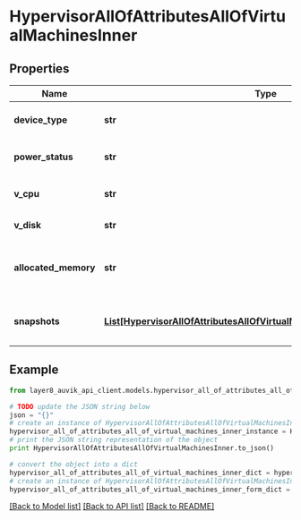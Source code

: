 # HypervisorAllOfAttributesAllOfVirtualMachinesInner


## Properties
Name | Type | Description | Notes
------------ | ------------- | ------------- | -------------
**device_type** | **str** | What type of device it is | 
**power_status** | **str** | The VM power status | 
**v_cpu** | **str** | Number of virtual CPUs | 
**v_disk** | **str** | Number of virtual disks | 
**allocated_memory** | **str** | How much memory is allocated to this VM, in Bytes | 
**snapshots** | [**List[HypervisorAllOfAttributesAllOfVirtualMachinesInnerSnapshotsInner]**](HypervisorAllOfAttributesAllOfVirtualMachinesInnerSnapshotsInner.md) | List of image snapshots for this VM | 

## Example

```python
from layer8_auvik_api_client.models.hypervisor_all_of_attributes_all_of_virtual_machines_inner import HypervisorAllOfAttributesAllOfVirtualMachinesInner

# TODO update the JSON string below
json = "{}"
# create an instance of HypervisorAllOfAttributesAllOfVirtualMachinesInner from a JSON string
hypervisor_all_of_attributes_all_of_virtual_machines_inner_instance = HypervisorAllOfAttributesAllOfVirtualMachinesInner.from_json(json)
# print the JSON string representation of the object
print HypervisorAllOfAttributesAllOfVirtualMachinesInner.to_json()

# convert the object into a dict
hypervisor_all_of_attributes_all_of_virtual_machines_inner_dict = hypervisor_all_of_attributes_all_of_virtual_machines_inner_instance.to_dict()
# create an instance of HypervisorAllOfAttributesAllOfVirtualMachinesInner from a dict
hypervisor_all_of_attributes_all_of_virtual_machines_inner_form_dict = hypervisor_all_of_attributes_all_of_virtual_machines_inner.from_dict(hypervisor_all_of_attributes_all_of_virtual_machines_inner_dict)
```
[[Back to Model list]](../README.md#documentation-for-models) [[Back to API list]](../README.md#documentation-for-api-endpoints) [[Back to README]](../README.md)



